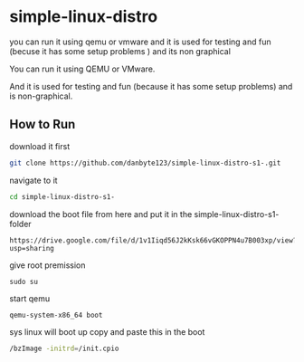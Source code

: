 # simple-linux-distro
you can run it using qemu or vmware
and it is  used for testing and fun (becuse it has some setup problems ) and its non graphical 
 

You can run it using QEMU or VMware.

And it is used for testing and fun (because it has some setup problems) and is non-graphical.

## How to Run
download it first 
```bash
git clone https://github.com/danbyte123/simple-linux-distro-s1-.git
```
navigate to it 
```bash
cd simple-linux-distro-s1-
```
download the boot file from here and put it in the simple-linux-distro-s1- folder
```
https://drive.google.com/file/d/1v1Iiqd56J2kKsk66vGKOPPN4u7B003xp/view?usp=sharing
```

give root premission
```
sudo su
```

start qemu 
```bash
qemu-system-x86_64 boot
```
sys linux will boot up copy and paste this in the boot 
```bash
/bzImage -initrd=/init.cpio



